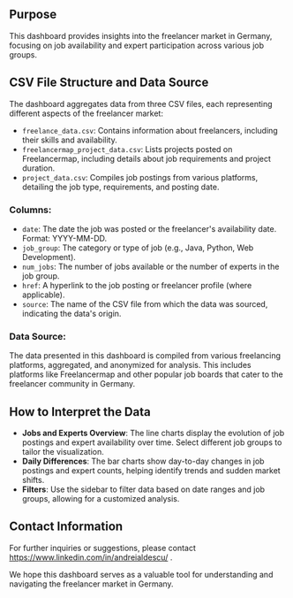 ## Purpose
This dashboard provides insights into the freelancer market in Germany, focusing on job availability and expert participation across various job groups. 

## CSV File Structure and Data Source
The dashboard aggregates data from three CSV files, each representing different aspects of the freelancer market:

- `freelance_data.csv`: Contains information about freelancers, including their skills and availability.
- `freelancermap_project_data.csv`: Lists projects posted on Freelancermap, including details about job requirements and project duration.
- `project_data.csv`: Compiles job postings from various platforms, detailing the job type, requirements, and posting date.

### Columns:
- `date`: The date the job was posted or the freelancer's availability date. Format: YYYY-MM-DD.
- `job_group`: The category or type of job (e.g., Java, Python, Web Development).
- `num_jobs`: The number of jobs available or the number of experts in the job group.
- `href`: A hyperlink to the job posting or freelancer profile (where applicable).
- `source`: The name of the CSV file from which the data was sourced, indicating the data's origin.

### Data Source:
The data presented in this dashboard is compiled from various freelancing platforms, aggregated, and anonymized for analysis. This includes platforms like Freelancermap and other popular job boards that cater to the freelancer community in Germany.

## How to Interpret the Data
- **Jobs and Experts Overview**: The line charts display the evolution of job postings and expert availability over time. Select different job groups to tailor the visualization.
- **Daily Differences**: The bar charts show day-to-day changes in job postings and expert counts, helping identify trends and sudden market shifts.
- **Filters**: Use the sidebar to filter data based on date ranges and job groups, allowing for a customized analysis.

## Contact Information
For further inquiries or suggestions, please contact https://www.linkedin.com/in/andreialdescu/ .

We hope this dashboard serves as a valuable tool for understanding and navigating the freelancer market in Germany.
